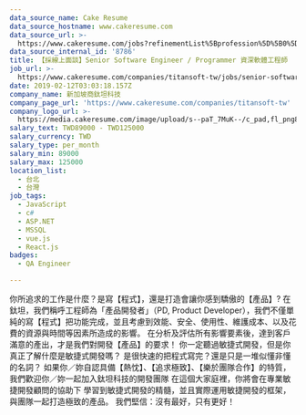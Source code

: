 ```yaml
---
data_source_name: Cake Resume
data_source_hostname: www.cakeresume.com
data_source_url: >-
  https://www.cakeresume.com/jobs?refinementList%5Bprofession%5D%5B0%5D=engineering_qa-engineer&refinementList%5Bsalary_type%5D=per_month&refinementList%5Bsalary_currency%5D=TWD&range%5Bsalary_range%5D%5Bmax%5D=600000
data_source_internal_id: '8786'
title: 【採線上面談】Senior Software Engineer / Programmer 資深軟體工程師
job_url: >-
  https://www.cakeresume.com/companies/titansoft-tw/jobs/senior-software-engineer-full-end-engineer
date: 2019-02-12T03:03:18.157Z
company_name: 新加坡商鈦坦科技
company_page_url: 'https://www.cakeresume.com/companies/titansoft-tw'
company_logo_url: >-
  https://media.cakeresume.com/image/upload/s--paT_7MuK--/c_pad,fl_png8,h_200,w_200/v1659319809/ryrsxz5sjhprengnk5qs.png
salary_text: TWD89000 - TWD125000
salary_currency: TWD
salary_type: per_month
salary_min: 89000
salary_max: 125000
location_list:
  - 台北
  - 台灣
job_tags:
  - JavaScript
  - c#
  - ASP.NET
  - MSSQL
  - vue.js
  - React.js
badges:
  - QA Engineer

---
```


你所追求的工作是什麼？是寫【程式】，還是打造會讓你感到驕傲的【產品】? 在鈦坦，我們稱呼工程師為「產品開發者」（PD, Product Developer），我們不僅單純的寫【程式】把功能完成，並且考慮到效能、安全、使用性、維護成本、以及花費的資源與時間等因素所造成的影響。 在分析及評估所有影響要素後，達到客戶滿意的產出，才是我們對開發【產品】的要求！ 你一定聽過敏捷式開發，但是你真正了解什麼是敏捷式開發嗎？ 是很快速的把程式寫完？還是只是一堆似懂非懂的名詞？ 如果你／妳自認具備【熱忱】、【追求極致】、【樂於團隊合作】的特質， 我們歡迎你／妳一起加入鈦坦科技的開發團隊 在這個大家庭裡，你將會在專業敏捷開發顧問的協助下 學習到敏捷式開發的精髓，並且實際運用敏捷開發的框架，與團隊一起打造極致的產品。 我們堅信：沒有最好，只有更好！